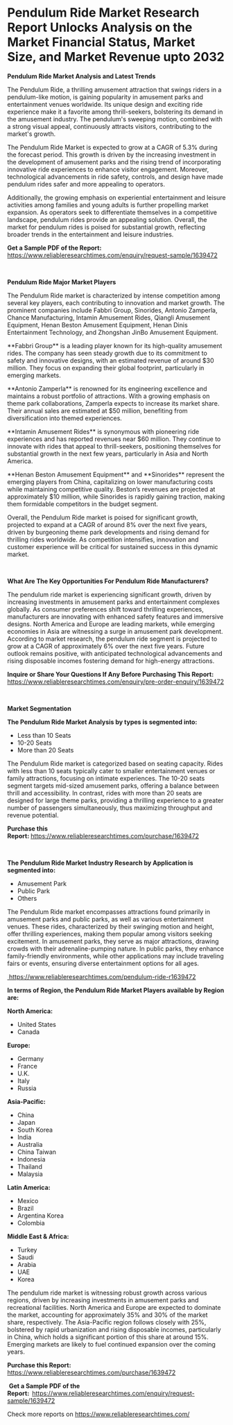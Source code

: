 <p><h1>Pendulum Ride Market Research Report Unlocks Analysis on the Market Financial Status, Market Size, and Market Revenue upto 2032</h1></p><p><strong>Pendulum Ride Market Analysis and Latest Trends</strong></p>
<p><p>The Pendulum Ride, a thrilling amusement attraction that swings riders in a pendulum-like motion, is gaining popularity in amusement parks and entertainment venues worldwide. Its unique design and exciting ride experience make it a favorite among thrill-seekers, bolstering its demand in the amusement industry. The pendulum's sweeping motion, combined with a strong visual appeal, continuously attracts visitors, contributing to the market's growth.</p><p>The Pendulum Ride Market is expected to grow at a CAGR of 5.3% during the forecast period. This growth is driven by the increasing investment in the development of amusement parks and the rising trend of incorporating innovative ride experiences to enhance visitor engagement. Moreover, technological advancements in ride safety, controls, and design have made pendulum rides safer and more appealing to operators.</p><p>Additionally, the growing emphasis on experiential entertainment and leisure activities among families and young adults is further propelling market expansion. As operators seek to differentiate themselves in a competitive landscape, pendulum rides provide an appealing solution. Overall, the market for pendulum rides is poised for substantial growth, reflecting broader trends in the entertainment and leisure industries.</p></p>
<p><strong>Get a Sample PDF of the Report:&nbsp;</strong> <a href="https://www.reliableresearchtimes.com/enquiry/request-sample/1639472?utm_campaign=3054&utm_medium=2&utm_source=Github&utm_content=ia&utm_term=11042025&utm_id=pendulum-ride">https://www.reliableresearchtimes.com/enquiry/request-sample/1639472</a></p>
<p>&nbsp;</p>
<p><strong>Pendulum Ride Major Market Players</strong></p>
<p><p>The Pendulum Ride market is characterized by intense competition among several key players, each contributing to innovation and market growth. The prominent companies include Fabbri Group, Sinorides, Antonio Zamperla, Chance Manufacturing, Intamin Amusement Rides, Qiangli Amusement Equipment, Henan Beston Amusement Equipment, Henan Dinis Entertainment Technology, and Zhongshan JinBo Amusement Equipment.</p><p>**Fabbri Group** is a leading player known for its high-quality amusement rides. The company has seen steady growth due to its commitment to safety and innovative designs, with an estimated revenue of around $30 million. They focus on expanding their global footprint, particularly in emerging markets.</p><p>**Antonio Zamperla** is renowned for its engineering excellence and maintains a robust portfolio of attractions. With a growing emphasis on theme park collaborations, Zamperla expects to increase its market share. Their annual sales are estimated at $50 million, benefiting from diversification into themed experiences.</p><p>**Intamin Amusement Rides** is synonymous with pioneering ride experiences and has reported revenues near $60 million. They continue to innovate with rides that appeal to thrill-seekers, positioning themselves for substantial growth in the next few years, particularly in Asia and North America.</p><p>**Henan Beston Amusement Equipment** and **Sinorides** represent the emerging players from China, capitalizing on lower manufacturing costs while maintaining competitive quality. Beston’s revenues are projected at approximately $10 million, while Sinorides is rapidly gaining traction, making them formidable competitors in the budget segment.</p><p>Overall, the Pendulum Ride market is poised for significant growth, projected to expand at a CAGR of around 8% over the next five years, driven by burgeoning theme park developments and rising demand for thrilling rides worldwide. As competition intensifies, innovation and customer experience will be critical for sustained success in this dynamic market.</p></p>
<p>&nbsp;</p>
<p><strong>What Are The Key Opportunities For Pendulum Ride Manufacturers?</strong></p>
<p><p>The pendulum ride market is experiencing significant growth, driven by increasing investments in amusement parks and entertainment complexes globally. As consumer preferences shift toward thrilling experiences, manufacturers are innovating with enhanced safety features and immersive designs. North America and Europe are leading markets, while emerging economies in Asia are witnessing a surge in amusement park development. According to market research, the pendulum ride segment is projected to grow at a CAGR of approximately 6% over the next five years. Future outlook remains positive, with anticipated technological advancements and rising disposable incomes fostering demand for high-energy attractions.</p></p>
<p><strong>Inquire or Share Your Questions If Any Before Purchasing This Report:</strong> <a href="https://www.reliableresearchtimes.com/enquiry/pre-order-enquiry/1639472?utm_campaign=3054&utm_medium=2&utm_source=Github&utm_content=ia&utm_term=11042025&utm_id=pendulum-ride">https://www.reliableresearchtimes.com/enquiry/pre-order-enquiry/1639472</a></p>
<p>&nbsp;</p>
<p><strong>Market Segmentation</strong></p>
<p><strong>The Pendulum Ride Market Analysis by types is segmented into:</strong></p>
<p><ul><li>Less than 10 Seats</li><li>10-20 Seats</li><li>More than 20 Seats</li></ul></p>
<p><p>The Pendulum Ride market is categorized based on seating capacity. Rides with less than 10 seats typically cater to smaller entertainment venues or family attractions, focusing on intimate experiences. The 10-20 seats segment targets mid-sized amusement parks, offering a balance between thrill and accessibility. In contrast, rides with more than 20 seats are designed for large theme parks, providing a thrilling experience to a greater number of passengers simultaneously, thus maximizing throughput and revenue potential.</p></p>
<p><strong>Purchase this Report:&nbsp;</strong><a href="https://www.reliableresearchtimes.com/purchase/1639472?utm_campaign=3054&utm_medium=2&utm_source=Github&utm_content=ia&utm_term=11042025&utm_id=pendulum-ride">https://www.reliableresearchtimes.com/purchase/1639472</a></p>
<p>&nbsp;</p>
<p><strong>The Pendulum Ride Market Industry Research by Application is segmented into:</strong></p>
<p><ul><li>Amusement Park</li><li>Public Park</li><li>Others</li></ul></p>
<p><p>The Pendulum Ride market encompasses attractions found primarily in amusement parks and public parks, as well as various entertainment venues. These rides, characterized by their swinging motion and height, offer thrilling experiences, making them popular among visitors seeking excitement. In amusement parks, they serve as major attractions, drawing crowds with their adrenaline-pumping nature. In public parks, they enhance family-friendly environments, while other applications may include traveling fairs or events, ensuring diverse entertainment options for all ages.</p></p>
<p><a href="https://www.reliableresearchtimes.com/pendulum-ride-r1639472?utm_campaign=3054&utm_medium=2&utm_source=Github&utm_content=ia&utm_term=11042025&utm_id=pendulum-ride">&nbsp;https://www.reliableresearchtimes.com/pendulum-ride-r1639472</a></p>
<p><strong>In terms of Region, the Pendulum Ride Market Players available by Region are:</strong></p>
<p>
    <p> <strong> North America: </strong>
        <ul>
            <li>United States</li>
            <li>Canada</li>
        </ul>
        </p> 
    <p> <strong> Europe: </strong>
        <ul>
            <li>Germany</li>
            <li>France</li>
            <li>U.K.</li>
            <li>Italy</li>
            <li>Russia</li>
        </ul>
        </p> 
    <p> <strong> Asia-Pacific: </strong>
        <ul>
            <li>China</li>
            <li>Japan</li>
            <li>South Korea</li>
            <li>India</li>
            <li>Australia</li>
            <li>China Taiwan</li>
            <li>Indonesia</li>
            <li>Thailand</li>
            <li>Malaysia</li>
        </ul>
        </p> 
    <p> <strong> Latin America: </strong>
        <ul>
            <li>Mexico</li>
            <li>Brazil</li>
            <li>Argentina Korea</li>
            <li>Colombia</li>
        </ul>
        </p> 
    <p> <strong> Middle East & Africa: </strong>
        <ul>
            <li>Turkey</li>
            <li>Saudi</li>
            <li>Arabia</li>
            <li>UAE</li>
            <li>Korea</li>
        </ul>
    </p>
    </p>
<p><p>The pendulum ride market is witnessing robust growth across various regions, driven by increasing investments in amusement parks and recreational facilities. North America and Europe are expected to dominate the market, accounting for approximately 35% and 30% of the market share, respectively. The Asia-Pacific region follows closely with 25%, bolstered by rapid urbanization and rising disposable incomes, particularly in China, which holds a significant portion of this share at around 15%. Emerging markets are likely to fuel continued expansion over the coming years.</p></p>
<p><strong>Purchase this Report: </strong><a href="https://www.reliableresearchtimes.com/purchase/1639472?utm_campaign=3054&utm_medium=2&utm_source=Github&utm_content=ia&utm_term=11042025&utm_id=pendulum-ride">https://www.reliableresearchtimes.com/purchase/1639472</a></p>
<p>&nbsp;<strong>Get a Sample PDF of the Report:&nbsp;&nbsp;</strong><a href="https://www.reliableresearchtimes.com/enquiry/request-sample/1639472?utm_campaign=3054&utm_medium=2&utm_source=Github&utm_content=ia&utm_term=11042025&utm_id=pendulum-ride">https://www.reliableresearchtimes.com/enquiry/request-sample/1639472</a></p>
<p><strong></strong></p>
<p>Check more reports on <a href="https://www.reliableresearchtimes.com/?utm_campaign=3054&utm_medium=2&utm_source=Github&utm_content=ia&utm_term=11042025&utm_id=pendulum-ride">https://www.reliableresearchtimes.com/</a></p>